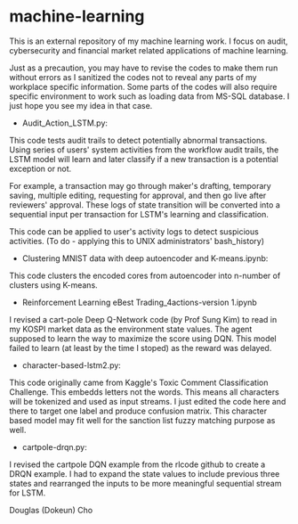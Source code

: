 # machine-learning
This is an external repository of my machine learning work. I focus on audit, cybersecurity and financial market related applications of machine learning. 

Just as a precaution, you may have to revise the codes to make them run without errors as I sanitized the codes not to reveal any parts of my workplace specific information. Some parts of the codes will also require specific environment to work such as loading data from MS-SQL database. I just hope you see my idea in that case. 

- Audit_Action_LSTM.py:

This code tests audit trails to detect potentially abnormal transactions. Using series of users' system activities from the workflow audit trails, the LSTM model will learn and later classify if a new transaction is a potential exception or not. 

For example, a transaction may go through maker's drafting, temporary saving, multiple editing, requesting for approval, and then go live after reviewers' approval. These logs of state transition will be converted into a sequential input per transaction for LSTM's learning and classification. 

This code can be applied to user's activity logs to detect suspicious activities. (To do - applying this to UNIX administrators' bash_history) 

- Clustering MNIST data with deep autoencoder and K-means.ipynb:

This code clusters the encoded cores from autoencoder into n-number of clusters using K-means. 

- Reinforcement Learning eBest Trading_4actions-version 1.ipynb

I revised a cart-pole Deep Q-Network code (by Prof Sung Kim) to read in my KOSPI market data as the environment state values. The agent supposed to learn the way to maximize the score using DQN. This model failed to learn (at least by the time I stoped) as the reward was delayed. 

- character-based-lstm2.py:

This code originally came from Kaggle's Toxic Comment Classification Challenge. This embedds letters not the words. This means all characters will be tokenized and used as input streams. I just edited the code here and there to target one label and produce confusion matrix. This character based model may fit well for the sanction list fuzzy matching purpose as well. 

- cartpole-drqn.py:

I revised the cartpole DQN example from the rlcode github to create a DRQN example. I had to expand the state values to include previous three states and rearranged the inputs to be more meaningful sequential stream for LSTM.  


Douglas (Dokeun) Cho 

